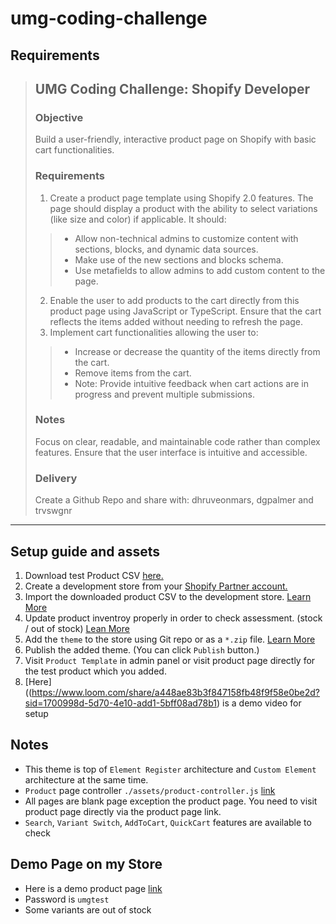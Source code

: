# umg-coding-challenge

## Requirements

> ## UMG Coding Challenge: Shopify Developer ##
>
> ### Objective ###
> Build a user-friendly, interactive product page on Shopify with basic cart functionalities.
>
> ### Requirements ###
> 1. Create a product page template using Shopify 2.0 features. The page should display a
> product with the ability to select variations (like size and color) if applicable. It should:
>> * Allow non-technical admins to customize content with sections, blocks, and dynamic data sources.
>> * Make use of the new sections and blocks schema.
>> * Use metafields to allow admins to add custom content to the page.
> 2. Enable the user to add products to the cart directly from this product page using
> JavaScript or TypeScript. Ensure that the cart reflects the items added without needing
> to refresh the page.
> 3. Implement cart functionalities allowing the user to:
>> * Increase or decrease the quantity of the items directly from the cart.
>> * Remove items from the cart.
>> * Note: Provide intuitive feedback when cart actions are in progress and prevent
> multiple submissions.
>
> ### Notes ###
> Focus on clear, readable, and maintainable code rather than complex features.
> Ensure that the user interface is intuitive and accessible.
>
> ### Delivery ###
> Create a Github Repo and share with: dhruveonmars, dgpalmer and trvswgnr

---

## Setup guide and assets ##
1. Download test Product CSV [here.](https://drive.google.com/file/d/1bUOMBvkEnExgpa8gq94YZokvVEGBb_cR/view?usp=sharing)
2. Create a development store from your [Shopify Partner account.](https://www.shopify.com/partners)
3. Import the downloaded product CSV to the development store. [Learn More](https://help.shopify.com/en/manual/products/import-export/import-products)
4. Update product inventroy properly in order to check assessment. (stock / out of stock) [Lean More](https://help.shopify.com/en/manual/products/inventory/managing-inventory-quantities/track_inventory)
5. Add the `theme` to the store using Git repo or as a `*.zip` file. [Learn More](https://shopify.dev/docs/themes/tools/github/getting-started)
6. Publish the added theme. (You can click `Publish` button.)
7. Visit `Product Template` in admin panel or visit product page directly for the test product which you added.
8. [Here]((https://www.loom.com/share/a448ae83b3f847158fb48f9f58e0be2d?sid=1700998d-5d70-4e10-add1-5bff08ad78b1) is a demo video for setup

## Notes ##
* This theme is top of `Element Register` architecture and `Custom Element` architecture at the same time. 
* `Product` page controller `./assets/product-controller.js` [link](https://github.com/reimabenson/umg-assessment/blob/main/assets/product-controller.js)
* All pages are blank page exception the product page. You need to visit product page directly via the product page link.
* `Search`, `Variant Switch`, `AddToCart`, `QuickCart` features are available to check

## Demo Page on my Store ##
* Here is a demo product page [link](https://reima-benson.myshopify.com/products/umg?variant=47233470202164)
* Password is `umgtest` 
* Some variants are out of stock






